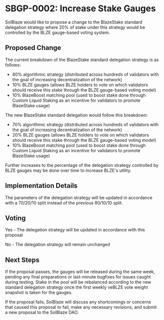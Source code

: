 # SBGP-0002: Increase Stake Gauges
SolBlaze would like to propose a change to the BlazeStake standard delegation strategy where 20% of stake under this strategy would be controlled by the BLZE gauge-based voting system. 

## Proposed Change
The current breakdown of the BlazeStake standard delegation strategy is as follows:
- 80% algorithmic strategy (distributed across hundreds of validators with the goal of increasing decentralization of the network)
- 10% BLZE gauges (allows BLZE holders to vote on which validators should receive this stake through the BLZE gauge-based voting model)
- 10% BlazeBoost matching pool (used to boost stake done through Custom Liquid Staking as an incentive for validators to promote BlazeStake usage)

The new BlazeStake standard delegation would follow this breakdown:
- 70% algorithmic strategy (distributed across hundreds of validators with the goal of increasing decentralization of the network)
- 20% BLZE gauges (allows BLZE holders to vote on which validators should receive this stake through the BLZE gauge-based voting model)
- 10% BlazeBoost matching pool (used to boost stake done through Custom Liquid Staking as an incentive for validators to promote BlazeStake usage)

Further increases to the percentage of the delegation strategy controlled by BLZE gauges may be done over time to increase BLZE's utility.

## Implementation Details
The parameters of the delegation strategy will be updated in accordance with a 70/20/10 split instead of the previous 80/10/10 split.

## Voting
Yes - The delegation strategy will be updated in accordance with this proposal

No - The delegation strategy will remain unchanged

## Next Steps
If the proposal passes, the gauges will be released during the same week, pending any final preparations or last-minute bugfixes for issues caught during testing. Stake in the pool will be rebalanced according to the new standard delegation strategy once the first weekly veBLZE vote weight snapshot is taken for the gauges.

If the proposal fails, SolBlaze will discuss any shortcomings or concerns that caused this proposal to fail, make any necessary revisions, and submit a new proposal to the SolBlaze DAO.
